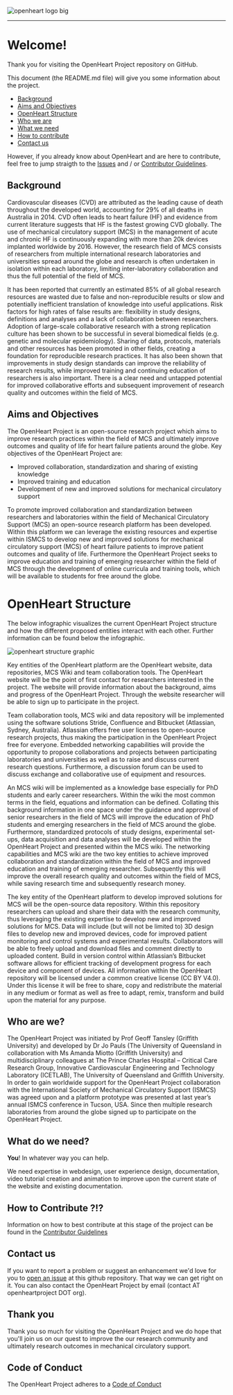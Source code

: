 ![openheart logo big](https://cloud.githubusercontent.com/assets/29052135/26570534/7620fae6-4554-11e7-8481-e0dfbe25eb17.PNG)

---

# Welcome!
Thank you for visiting the OpenHeart Project repository on GitHub.

This document (the README.md file) will give you some information about the project.

* [Background](#background)
* [Aims and Objectives](#aims-and-objectives)
* [OpenHeart Structure](#openHeart-structure)
* [Who we are](#who-are-we?)
* [What we need](#what-do-we-need?)
* [How to contribute](#how-to-contribute-?!?)
* [Contact us](#contact-us)

However, if you already know about OpenHeart and are here to contribute, feel free to jump straigth to the [Issues](https://github.com/JoPauls/OpenHeart-Project/issues) and / or [Contributor Guidelines](https://github.com/JoPauls/OpenHeart-Project/blob/master/CONTRIBUTING.md).

## Background
Cardiovascular diseases (CVD) are attributed as the leading cause of death throughout the developed world, accounting for 29% of all deaths in Australia in 2014. CVD often leads to heart failure (HF) and evidence from current literature suggests that HF is the fastest growing CVD globally. The use of mechanical circulatory support (MCS) in the management of acute and chronic HF is continuously expanding with more than 20k devices implanted worldwide by 2016. However, the research field of MCS consists of researchers from multiple international research laboratories and universities spread around the globe and research is often undertaken in isolation within each laboratory, limiting inter-laboratory collaboration and thus the full potential of the field of MCS. 

It has been reported that currently an estimated 85% of all global research resources are wasted due to false and non-reproducible results or slow and potentially inefficient translation of knowledge into useful applications. Risk factors for high rates of false results are: flexibility in study designs, definitions and analyses and a lack of collaboration between researchers. Adoption of large-scale collaborative research with a strong replication culture has been shown to be successful in several biomedical fields (e.g. genetic and molecular epidemiology). Sharing of data, protocols, materials and other resources has been promoted in other fields, creating a foundation for reproducible research practices. It has also been shown that improvements in study design standards can improve the reliability of research results, while improved training and continuing education of researchers is also important. There is a clear need and untapped potential for improved collaborative efforts and subsequent improvement of research quality and outcomes within the field of MCS.

## Aims and Objectives

The OpenHeart Project is an open-source research project which aims to improve research practices within the field of MCS and ultimately improve outcomes and quality of life for heart failure patients around the globe. Key objectives of the OpenHeart Project are:

* Improved collaboration, standardization and sharing of existing knowledge
* Improved training and education
* Development of new and improved solutions for mechanical circulatory support

To promote improved collaboration and standardization between researchers and laboratories within the field of Mechanical Circulatory Support (MCS) an open-source research platform has been developed. Within this platform we can leverage the existing resources and expertise within ISMCS to develop new and improved solutions for mechanical circulatory support (MCS) of heart failure patients to improve patient outcomes and quality of life. Furthermore the OpenHeart Project seeks to improve education and training of emerging researcher within the field of MCS through the development of online curricula and training tools, which will be available to students for free around the globe.

# OpenHeart Structure

The below infographic visualizes the current OpenHeart Project structure and how the different proposed entities interact with each other. Further information can be found below the infographic.

![openheart structure graphic](https://user-images.githubusercontent.com/29052135/37572591-1db0b7de-2b59-11e8-95aa-35a86f4d5d99.PNG)

Key entities of the OpenHeart platform are the OpenHeart website, data repositories, MCS Wiki and team collaboration tools. The OpenHeart website will be the point of first contact for researchers interested in the project. The website will provide information about the background, aims and progress of the OpenHeart Project. Through the website researcher will be able to sign up to participate in the project.

Team collaboration tools, MCS wiki and data repository will be implemented using the software solutions Stride, Confluence and Bitbucket (Atlassian, Sydney, Australia). Atlassian offers free user licenses to open-source research projects, thus making the participation in the OpenHeart Project free for everyone. Embedded networking capabilities will provide the opportunity to propose collaborations and projects between participating laboratories and universities as well as to raise and discuss current research questions. Furthermore, a discussion forum can be used to discuss exchange and collaborative use of equipment and resources. 

An MCS wiki will be implemented as a knowledge base especially for PhD students and early career researchers. Within the wiki the most common terms in the field, equations and information can be defined. Collating this background information in one space under the guidance and approval of senior researchers in the field of MCS will improve the education of PhD students and emerging researchers in the field of MCS around the globe. Furthermore, standardized protocols of study designs, experimental set-ups, data acquisition and data analyses will be developed within the OpenHeart Project and presented within the MCS wiki. The networking capabilities and MCS wiki are the two key entities to achieve improved collaboration and standardization within the field of MCS and improved education and training of emerging researcher. Subsequently this will improve the overall research quality and outcomes within the field of MCS, while saving research time and subsequently research money.

The key entity of the OpenHeart platform to develop improved solutions for MCS will be the open-source data repository. Within this repository researchers can upload and share their data with the research community, thus leveraging the existing expertise to develop new and improved solutions for MCS. Data will include (but will not be limited to) 3D design files to develop new and improved devices, code for improved patient monitoring and control systems and experimental results. Collaborators will be able to freely upload and download files and comment directly to uploaded content. Build in version control within Atlassian’s Bitbucket software allows for efficient tracking of development progress for each device and component of devices. All information within the OpenHeart repository will be licensed under a common creative license (CC BY V4.0). Under this license it will be free to share, copy and redistribute the material in any medium or format as well as free to adapt, remix, transform and build upon the material for any purpose.

## Who are we?
The OpenHeart Project was initiated by Prof Geoff Tansley (Griffith University) and developed by Dr Jo Pauls (The University of Queensland in collaboration with Ms Amanda Miotto (Griffith University) and multidisciplinary colleagues at The Prince Charles Hospital – Critical Care Research Group, Innovative Cardiovascular Engineering and Technology Laboratory (ICETLAB), The University of Queensland and Griffith University. In order to gain worldwide support for the OpenHeart Project collaboration with the International Society of Mechanical Circulatory Support (ISMCS) was agreed upon and a platform prototype was presented at last year’s annual ISMCS conference in Tucson, USA. Since then multiple research laboratories from around the globe signed up to participate on the OpenHeart Project.

## What do we need?

**You**! In whatever way you can help.

We need expertise in webdesign, user experience design, documentation, video tutorial creation and animation to improve upon the current state of the website and existing documentation.

## How to Contribute ?!?
Information on how to best contribute at this stage of the project can be found in the [Contributor Guidelines](https://github.com/JoPauls/OpenHeart-Project/blob/master/CONTRIBUTING.md)

## Contact us
If you want to report a problem or suggest an enhancement we'd love for you to [open an issue](https://github.com/JoPauls/OpenHeart-Project/issues) at this github repository. That way we can get right on it.
You can also contact the OpenHeart Project by email (contact AT openheartproject DOT org).

## Thank you
Thank you so much for visiting the OpenHeart Project and we do hope that you'll join us on our quest to improve the our research community and ultimately research outcomes in mechanical circulatory support.

## Code of Conduct
The OpenHeart Project adheres to a [Code of Conduct](https://github.com/JoPauls/OpenHeart-Project/blob/master/CODE_OF_CONDUCT.md)
